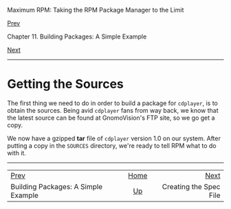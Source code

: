 <div class="NAVHEADER">

Maximum RPM: Taking the RPM Package Manager to the Limit

</div>

[Prev](ch-rpm-build.md)

Chapter 11. Building Packages: A Simple Example

[Next](s1-rpm-build-creating-spec-file.md)

-----

<div class="sect1">

# <span id="s1-rpm-build-getting-sources">Getting the Sources</span>

The first thing we need to do in order to build a package for
`cdplayer`, is to obtain the sources. Being avid `cdplayer` fans from
way back, we know that the latest source can be found at GnomoVision's
FTP site, so we go get a copy.

We now have a gzipped **tar** file of `cdplayer` version 1.0 on our
system. After putting a copy in the `SOURCES` directory, we're ready to
tell RPM what to do with it.

</div>

<div class="NAVFOOTER">

-----

|                                     |                         |                                              |
| :---------------------------------- | :---------------------: | -------------------------------------------: |
| [Prev](ch-rpm-build.md)           |   [Home](index.md)    | [Next](s1-rpm-build-creating-spec-file.md) |
| Building Packages: A Simple Example | [Up](ch-rpm-build.md) |                       Creating the Spec File |

</div>
